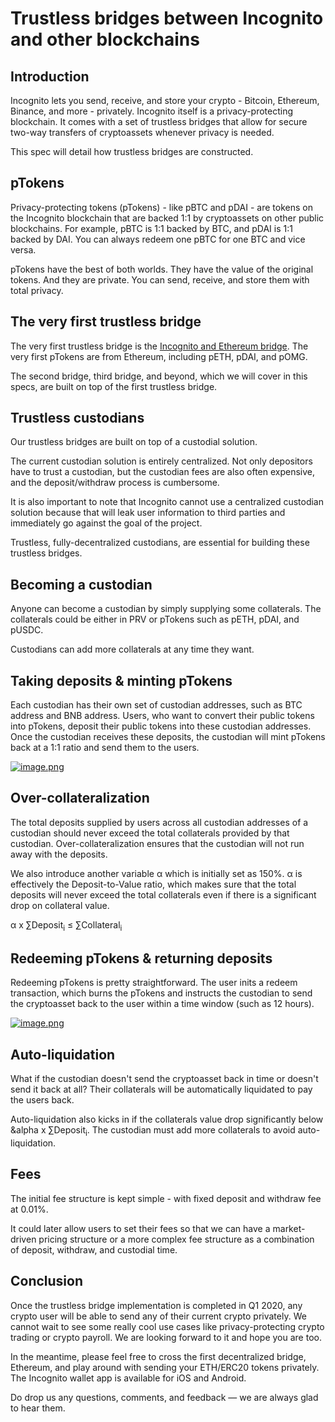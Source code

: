 # Trustless bridges between Incognito and other blockchains

## Introduction

Incognito lets you send, receive, and store your crypto - Bitcoin, Ethereum, Binance, and more - privately. Incognito itself is a privacy-protecting blockchain. It comes with a set of trustless bridges that allow for secure two-way transfers of cryptoassets whenever privacy is needed.

This spec will detail how trustless bridges are constructed.

## pTokens

Privacy-protecting tokens (pTokens) - like pBTC and pDAI - are tokens on the Incognito blockchain that are backed 1:1 by cryptoassets on other public blockchains. For example, pBTC is 1:1 backed by BTC, and pDAI is 1:1 backed by DAI. You can always redeem one pBTC for one BTC and vice versa.

pTokens have the best of both worlds. They have the value of the original tokens. And they are private. You can send, receive, and store them with total privacy.

## The very first trustless bridge

The very first trustless bridge is the [Incognito and Ethereum bridge](https://github.com/incognitochain/incognito-chain/blob/master/specs/ethereum_bridge.md). The very first pTokens are from Ethereum, including pETH, pDAI, and pOMG.

The second bridge, third bridge, and beyond, which we will cover in this specs, are built on top of the first trustless bridge.

## Trustless custodians

Our trustless bridges are built on top of a custodial solution.

The current custodian solution is entirely centralized. Not only depositors have to trust a custodian, but the custodian fees are also often expensive, and the deposit/withdraw process is cumbersome. 

It is also important to note that Incognito cannot use a centralized custodian solution because that will leak user information to third parties and immediately go against the goal of the project.

Trustless, fully-decentralized custodians, are essential for building these trustless bridges.

## Becoming a custodian

Anyone can become a custodian by simply supplying some collaterals. The collaterals could be either in PRV or pTokens such as pETH, pDAI, and pUSDC.

Custodians can add more collaterals at any time they want.

## Taking deposits & minting pTokens

Each custodian has their own set of custodian addresses, such as BTC address and BNB address. Users, who want to convert their public tokens into pTokens, deposit their public tokens into these custodian addresses. Once the custodian receives these deposits, the custodian will mint pTokens back at a 1:1 ratio and send them to the users.

[![image.png](https://i.postimg.cc/CxdCnHGH/image.png)](https://postimg.cc/XrSBT5Dp)

## Over-collateralization

The total deposits supplied by users across all custodian addresses of a custodian should never exceed the total collaterals provided by that custodian. Over-collateralization ensures that the custodian will not run away with the deposits.

We also introduce another variable &alpha; which is initially set as 150%. &alpha; is effectively the Deposit-to-Value ratio, which makes sure that the total deposits will never exceed the total collaterals even if there is a significant drop on collateral value.

&alpha; x &sum;Deposit<sub>i</sub> &le; &sum;Collateral<sub>i</sub>

## Redeeming pTokens & returning deposits

Redeeming pTokens is pretty straightforward. The user inits a redeem transaction, which burns the pTokens and instructs the custodian to send the cryptoasset back to the user within a time window (such as 12 hours). 

[![image.png](https://i.postimg.cc/jjvr3735/image.png)](https://postimg.cc/TyySpp6M)

## Auto-liquidation

What if the custodian doesn't send the cryptoasset back in time or doesn't send it back at all? Their collaterals will be automatically liquidated to pay the users back.

Auto-liquidation also kicks in if the collaterals value drop significantly below &alpha x &sum;Deposit<sub>i</sub>. The custodian must add more collaterals to avoid auto-liquidation.

## Fees

The initial fee structure is kept simple - with fixed deposit and withdraw fee at 0.01%. 

It could later allow users to set their fees so that we can have a market-driven pricing structure or a more complex fee structure as a combination of deposit, withdraw, and custodial time. 

## Conclusion

Once the trustless bridge implementation is completed in Q1 2020, any crypto user will be able to send any of their current crypto privately. We cannot wait to see some really cool use cases like privacy-protecting crypto trading or crypto payroll. We are looking forward to it and hope you are too.

In the meantime, please feel free to cross the first decentralized bridge, Ethereum, and play around with sending your ETH/ERC20 tokens privately. The Incognito wallet app is available for iOS and Android.

Do drop us any questions, comments, and feedback — we are always glad to hear them.
